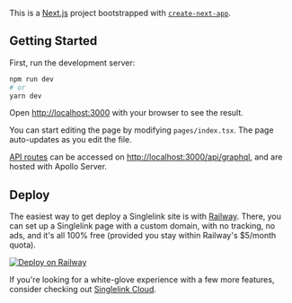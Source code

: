 This is a [Next.js](https://nextjs.org/) project bootstrapped with [`create-next-app`](https://github.com/vercel/next.js/tree/canary/packages/create-next-app).

## Getting Started

First, run the development server:

```bash
npm run dev
# or
yarn dev
```

Open [http://localhost:3000](http://localhost:3000) with your browser to see the result.

You can start editing the page by modifying `pages/index.tsx`. The page auto-updates as you edit the file.

[API routes](https://nextjs.org/docs/api-routes/introduction) can be accessed on [http://localhost:3000/api/graphql](http://localhost:3000/api/graphql), and are hosted with Apollo Server.

## Deploy

The easiest way to get deploy a Singlelink site is with [Railway](https://railway.app). There, you can set up a Singlelink page with a custom domain, with no tracking, no ads, and it's all 100% free (provided you stay within Railway's $5/month quota).

[![Deploy on Railway](https://railway.app/button.svg)](https://railway.app/new/template?template=https%3A%2F%2Fgithub.com%2FNeutron-Creative%2FSinglelink%2Ftree%2Fjb%2Fv4-renderer&plugins=postgresql&envs=SECRET%2CPASSWORD%2CMETA_TITLE%2CMETA_DESC%2CMETA_IMG&optionalEnvs=META_TITLE%2CMETA_DESC%2CMETA_IMG&SECRETDesc=The+secret+used+when+signing+JWTs.&PASSWORDDesc=The+password+you%27ll+use+to+login+to+your+Singlelink+dashboard.&META_TITLEDesc=Your+page+%26+meta+title%2C+seen+in+Google+search+results&META_DESCDesc=Your+page+description+seen+in+Google+Search+results.&META_IMGDesc=The+OG+image+thumbnail+shown+when+sharing+your+Singlelink+on+social+media.&META_TITLEDefault=My+Singlelink+website)

If you're looking for a white-glove experience with a few more features, consider checking out [Singlelink Cloud](https://singlelink.co).